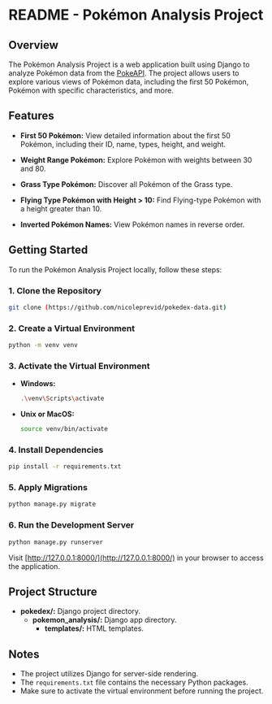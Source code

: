 
# README - Pokémon Analysis Project

## Overview

The Pokémon Analysis Project is a web application built using Django to analyze Pokémon data from the [PokeAPI](https://pokeapi.co/). The project allows users to explore various views of Pokémon data, including the first 50 Pokémon, Pokémon with specific characteristics, and more.

## Features

- **First 50 Pokémon:** View detailed information about the first 50 Pokémon, including their ID, name, types, height, and weight.

- **Weight Range Pokémon:** Explore Pokémon with weights between 30 and 80.

- **Grass Type Pokémon:** Discover all Pokémon of the Grass type.

- **Flying Type Pokémon with Height > 10:** Find Flying-type Pokémon with a height greater than 10.

- **Inverted Pokémon Names:** View Pokémon names in reverse order.

## Getting Started

To run the Pokémon Analysis Project locally, follow these steps:

### 1. Clone the Repository

```bash
git clone (https://github.com/nicoleprevid/pokedex-data.git)
```

### 2. Create a Virtual Environment

```bash
python -m venv venv
```

### 3. Activate the Virtual Environment

- **Windows:**
  ```bash
  .\venv\Scripts\activate
  ```

- **Unix or MacOS:**
  ```bash
  source venv/bin/activate
  ```

### 4. Install Dependencies

```bash
pip install -r requirements.txt
```

### 5. Apply Migrations

```bash
python manage.py migrate
```

### 6. Run the Development Server

```bash
python manage.py runserver
```

Visit [http://127.0.0.1:8000/](http://127.0.0.1:8000/) in your browser to access the application.

## Project Structure

- **pokedex/:** Django project directory.
  - **pokemon_analysis/:** Django app directory.
    - **templates/:** HTML templates.

## Notes

- The project utilizes Django for server-side rendering.
- The `requirements.txt` file contains the necessary Python packages.
- Make sure to activate the virtual environment before running the project.
